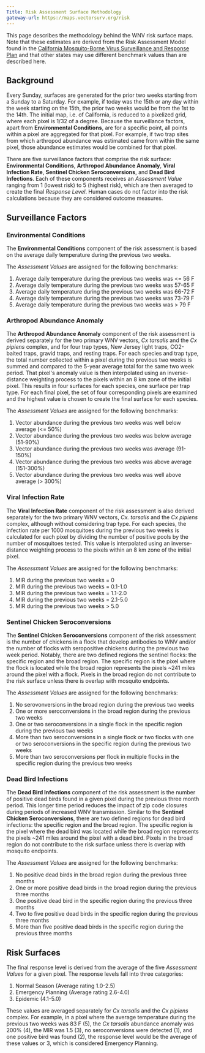 ```yaml
---
Title: Risk Assessment Surface Methodology
gateway-url: https://maps.vectorsurv.org/risk
---
```


This page describes the methodology behind the WNV risk surface maps. Note that these estimates are derived from the Risk Assessment Model found in the [California Mosquito-Borne Virus Surveillance and Response Plan](http://westnile.ca.gov/resources.php) and that other states may use different benchmark values than are described here.


## Background

Every Sunday, surfaces are generated for the prior two weeks starting from a Sunday to a Saturday. For example, if today was the 15th or any day within the week starting on the 15th, the prior two weeks would be from the 1st to the 14th. The initial map, i.e. of California, is reduced to a pixelized grid, where each pixel is 1/32 of a degree. Because the surveillance factors, apart from **Environmental Conditions**, are for a specific point, all points within a pixel are aggregated for that pixel. For example, if two trap sites from which arthropod abundance was estimated came from within the same pixel, those abundance estimates would be combined for that pixel.

There are five surveillance factors that comprise the risk surface: **Environmental Conditions**, **Arthropod Abundance Anomaly**, **Viral Infection Rate**, **Sentinel Chicken Seroconversions**, and **Dead Bird Infections**. Each of these components receives an *Assessment Value* ranging from 1 (lowest risk) to 5 (highest risk), which are then averaged to create the final *Response Level*. Human cases do not factor into the risk calculations because they are considered outcome measures.

## Surveillance Factors

### Environmental Conditions

The **Environmental Conditions** component of the risk assessment is based on the average daily temperature during the previous two weeks.

The *Assessment Values* are assigned for the following benchmarks:

1. Average daily temperature during the previous two weeks was <= 56 F
2. Average daily temperature during the previous two weeks was 57-65 F
3. Average daily temperature during the previous two weeks was 66-72 F
4. Average daily temperature during the previous two weeks was 73-79 F
5. Average daily temperature during the previous two weeks was > 79 F

### Arthropod Abundance Anomaly

The **Arthropod Abundance Anomaly** component of the risk assessment is derived separately for the two primary WNV vectors, *Cx tarsalis* and the *Cx pipiens* complex, and for four trap types, New Jersey light traps, CO2-baited traps, gravid traps, and resting traps. For each species and trap type, the total number collected within a pixel during the previous two weeks is summed and compared to the 5-year average total for the same two week period. That pixel's anomaly value is then interpolated using an inverse-distance weighting process to the pixels within an 8 km zone of the initial pixel. This results in four surfaces for each species, one surface per trap type. For each final pixel, the set of four corresponding pixels are examined and the highest value is chosen to create the final surface for each species.

The *Assessment Values* are assigned for the following benchmarks:

1. Vector abundance during the previous two weeks was well below average (<= 50%)
2. Vector abundance during the previous two weeks was below average (51-90%)
3. Vector abundance during the previous two weeks was average (91-150%)
4. Vector abundance during the previous two weeks was above average (151-300%)
5. Vector abundance during the previous two weeks was well above average (> 300%)

### Viral Infection Rate

The **Viral Infection Rate** component of the risk assessment is also derived separately for the two primary WNV vectors, *Cx. tarsalis* and the *Cx pipiens* complex, although without considering trap type. For each species, the infection rate per 1000 mosquitoes during the previous two weeks is calculated for each pixel by dividing the number of positive pools by the number of mosquitoes tested. This value is interpolated using an inverse-distance weighting process to the pixels within an 8 km zone of the initial pixel. 

The *Assessment Values* are assigned for the following benchmarks:

1. MIR during the previous two weeks = 0
2. MIR during the previous two weeks = 0.1-1.0
3. MIR during the previous two weeks = 1.1-2.0
4. MIR during the previous two weeks = 2.1-5.0
5. MIR during the previous two weeks > 5.0

### Sentinel Chicken Seroconversions

The **Sentinel Chicken Seroconversions** component of the risk assessment is the number of chickens in a flock that develop antibodies to WNV and/or the number of flocks with seropositive chickens during the previous two week period. Notably, there are two defined regions the sentinel flocks: the specific region and the broad region. The specific region is the pixel where the flock is located while the broad region represents the pixels ~241 miles around the pixel with a flock. Pixels in the broad region do not contribute to the risk surface unless there is overlap with mosquito endpoints.

The *Assessment Values* are assigned for the following benchmarks:

1. No serovonversions in the broad region during the previous two weeks
2. One or more seroconversions in the broad region during the previous two weeks
3. One or two seroconversions in a single flock in the specific region during the previous two weeks
4. More than two seroconversions in a single flock or two flocks with one or two seroconversions in the specific region during the previous two weeks
5. More than two seroconversions per flock in multiple flocks in the specific region during the previous two weeks

### Dead Bird Infections

The **Dead Bird Infections** component of the risk assessment is the number of positive dead birds found in a given pixel during the previous three month period. This longer time period reduces the impact of zip code closures during periods of increased WNV transmission. Similar to the **Sentinel Chicken Seroconversions**, there are two defined regions for dead bird infections: the specific region and the broad region. The specific region is the pixel where the dead bird was located while the broad region represents the pixels ~241 miles around the pixel with a dead bird. Pixels in the broad region do not contribute to the risk surface unless there is overlap with mosquito endpoints.

The *Assessment Values* are assigned for the following benchmarks:

1. No positive dead birds in the broad region during the previous three months
2. One or more positive dead birds in the broad region during the previous three months
3. One positive dead bird in the specific region during the previous three months
4. Two to five positive dead birds in the specific region during the previous three months
5. More than five positive dead birds in the specific region during the previous three months

## Risk Surfaces

The final response level is derived from the average of the five *Assessment Values* for a given pixel. The response levels fall into three categories:

1. Normal Season (Average rating 1.0-2.5)
2. Emergency Planning (Average rating 2.6-4.0)
3. Epidemic (4.1-5.0)

These values are averaged separately for *Cx tarsalis* and the *Cx pipiens* complex. For example, in a pixel where the average temperature during the previous two weeks was 83 F (5), the *Cx tarsalis* abundance anomaly was 200% (4), the MIR was 1.5 (3), no seroconversions were detected (1), and one positive bird was found (2), the response level would be the average of these values or 3, which is considered Emergency Planning. 








